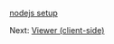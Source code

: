 [nodejs setup](viewer/php.md ':include :type=markdown')

Next: [Viewer (client-side)](viewer/3legged/ui)